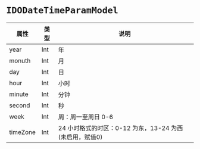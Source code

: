 # `IDODateTimeParamModel`

| 属性        | 类型    | 说明         |
| ----------- | ------- | ------------ |
| year | Int | 年 |
| monuth | Int | 月 |
| day | Int | 日 |
| hour | Int | 小时 |
| minute | Int | 分钟 |
| second | Int | 秒 |
| week | Int | 周：周一至周日 0-6 |
| timeZone | Int | 24 小时格式的时区：0-12 为东，13-24 为西 (未启用，赋值0) |

